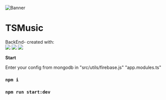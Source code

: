 ![Banner](https://cdn.discordapp.com/attachments/736633764930912257/991543066383097976/TSMUSICBACK.png)

# TSMusic

BackEnd- created with:<br>
    <img src="https://img.shields.io/badge/typescript-%23007ACC.svg?style=for-the-badge&logo=typescript&logoColor=white"/>
    <img src="https://img.shields.io/badge/nestjs-%23E0234E.svg?style=for-the-badge&logo=nestjs&logoColor=white"/>
    <img src="https://img.shields.io/badge/MongoDB-%234ea94b.svg?style=for-the-badge&logo=mongodb&logoColor=white"/>
<br>

**Start**

Enter your config from mongodb in "src/utils/firebase.js" "app.modules.ts"
### `npm i`
### `npm run start:dev`
